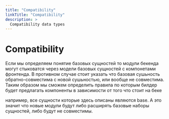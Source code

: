 ```yaml
---
title: "Compatibility"
linkTitle: "Compatibility"
description: >
  Compatibility data types
---
```


# Compatibility

Если мы определяем понятие базовых сущностей то модули бекенда могут стыковатся через модели базовых сущностей с компонетами фронтенда. В противном случае стоит указать что базовая сушьность обратно-совместима с новой сушьностью, или вообще не совместима. Таким образом мы сможем определить правила по которым билдер будет предлагать компоненты в зависимости от того что стоит на беке

например, все сущности которые здесь описаны являются base. А это значит что новые модули будут либо расширять базовые наборы сущностей, либо будут не совместимы.